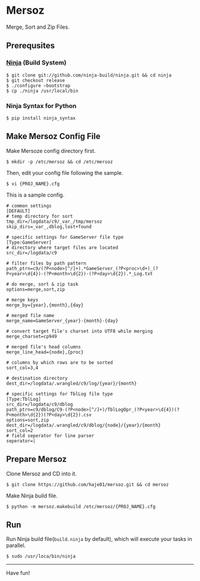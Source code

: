# Mersoz

Merge, Sort and Zip Files.

## Prerequsites

### [Ninja](https://ninja-build.org) (Build System)

    $ git clone git://github.com/ninja-build/ninja.git && cd ninja
    $ git checkout release
    $ ./configure —bootstrap
    $ cp ./ninja /usr/local/bin

### Ninja Syntax for Python

    $ pip install ninja_syntax

## Make Mersoz Config File

Make Mersoze config directory first.

    $ mkdir -p /etc/mersoz && cd /etc/mersoz

Then, edit your config file following the sample.

	$ vi {PROJ_NAME}.cfg

This is a sample config.

    # common settings
    [DEFAULT]
    # temp directory for sort
    tmp_dir=/logdata/c9/_var_/tmp/mersoz
    skip_dirs=_var_,dblog,lost+found
    
    # specific settings for GameServer file type
    [Type:GameServer]
    # directory where target files are located
    src_dir=/logdata/c9
    
    # filter files by path pattern
    path_ptrn=c9/(?P<node>[^/]+).*GameServer_(?P<proc>\d+)_(?P<year>\d{4})-(?P<month>\d{2})-(?P<day>\d{2}).*_Log.txt
    
    # do merge, sort & zip task
    options=merge,sort,zip
    
    # merge keys
    merge_by={year},{month},{day}
    
    # merged file name
    merge_name=GameServer_{year}-{month}-{day}
    
    # convert target file's charset into UTF8 while merging
    merge_charset=cp949
    
    # merged file's head columns
    merge_line_head={node},{proc}
    
    # columns by which rows are to be sorted
    sort_col=3,4
    
    # destination directory 
    dest_dir=/logdata/.wrangled/c9/log/{year}/{month}
    
    # specific settings for TblLog file type
    [Type:TblLog]
    src_dir=/logdata/c9/dblog
    path_ptrn=c9/dblog/C9-(?P<node>[^/]+)/TblLogOpr_(?P<year>\d{4})(?P<month>\d{2})(?P<day>\d{2}).csv
    options=sort,zip
    dest_dir=/logdata/.wrangled/c9/dblog/{node}/{year}/{month}
    sort_col=2
    # field seperator for line parser
    seperator=|

## Prepare Mersoz

Clone Mersoz and CD into it.

    $ git clone https://github.com/haje01/mersoz.git && cd mersoz

Make Ninja build file.

    $ python -m mersoz.makebuild /etc/mersoz/{PROJ_NAME}.cfg

## Run

Run Ninja build file(`build.ninja` by default), which will execute your tasks in parallel.

    $ sudo /usr/loca/bin/ninja

----

Have fun!
